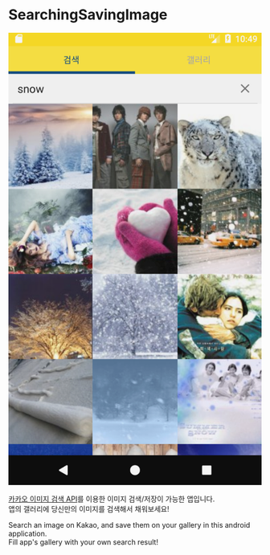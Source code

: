 # SearchingSavingImage

![sample_screenshot](./sample/searchingsavingexample.png)

[카카오 이미지 검색 API](https://developers.kakao.com/docs/restapi/search#이미지-검색)를 이용한 이미지 검색/저장이 가능한 앱입니다.  
앱의 갤러리에 당신만의 이미지를 검색해서 채워보세요!

Search an image on Kakao, and save them on your gallery in this android application.   
Fill app's gallery with your own search result!